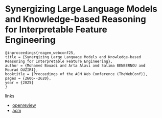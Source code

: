 # Synergizing Large Language Models and Knowledge-based Reasoning for Interpretable Feature Engineering

```
@inproceedings{reagen_webconf25,
title = {Synergizing Large Language Models and Knowledge-based Reasoning for Interpretable Feature Engineering},
author = {Mohamed Bouadi and Arta Alavi and Salima BENBERNOU and Mourad OUZIRI},
booktitle = {Proceedings of the ACM Web Conference (TheWebConf)},
pages = {2606--2620},
year = {2025}
}
```

links
- [openreview](https://openreview.net/forum?id=lZ3jDGOR2Y)
- [acm](https://dl.acm.org/doi/10.1145/3696410.3714720)
